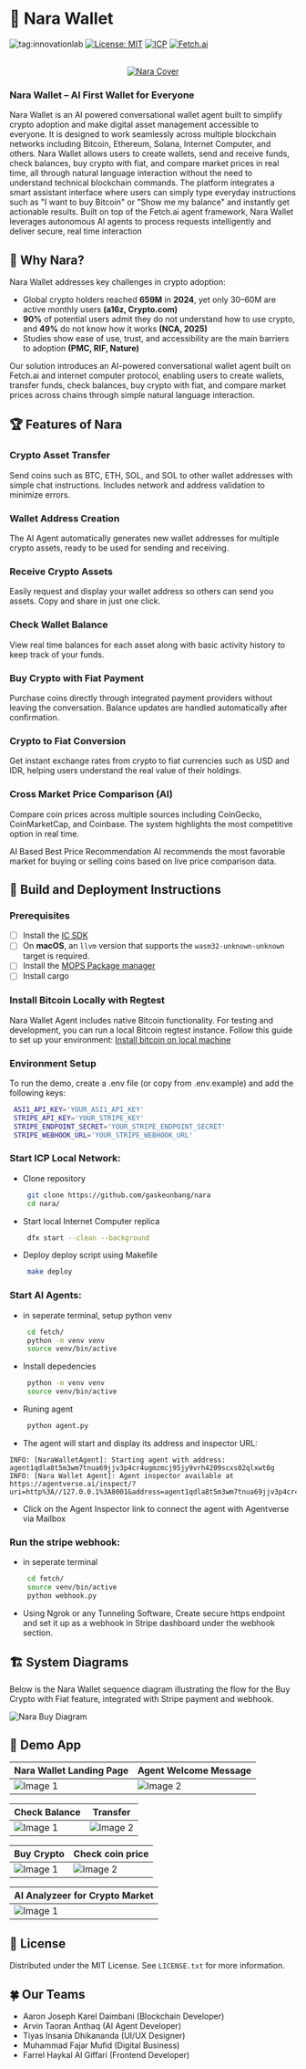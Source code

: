 # 🌟 Nara Wallet

![tag:innovationlab](https://img.shields.io/badge/innovationlab-3D8BD3)
[![License: MIT](https://img.shields.io/badge/License-MIT-yellow.svg)](https://opensource.org/licenses/MIT)
[![ICP](https://img.shields.io/badge/Internet_Computer-Protocol-blue.svg)](https://internetcomputer.org/)
[![Fetch.ai](https://img.shields.io/badge/Fetch.ai-uAgents-green.svg)](https://fetch.ai/)

<br />
<div align="center">
  <a href="https://github.com/gaskeunbang/nara">
    <img src="docs/images/cover.png" alt="Nara Cover">
  </a>

  <h3 align="left">Nara Wallet – AI First Wallet for Everyone</h3>
<p align="left">
  Nara Wallet is an AI powered conversational wallet agent built to simplify crypto adoption and make digital asset management accessible to everyone. It is designed to work seamlessly across multiple blockchain networks including Bitcoin, Ethereum, Solana, Internet Computer, and others. Nara Wallet allows users to create wallets, send and receive funds, check balances, buy crypto with fiat, and compare market prices in real time, all through natural language interaction without the need to understand technical blockchain commands. The platform integrates a smart assistant interface where users can simply type everyday instructions such as "I want to buy Bitcoin" or "Show me my balance" and instantly get actionable results. Built on top of the Fetch.ai agent framework, Nara Wallet leverages autonomous AI agents to process requests intelligently and deliver secure, real time interaction

</p>

</div>

## 🎯 Why Nara?

Nara Wallet addresses key challenges in crypto adoption:

- Global crypto holders reached **659M** in **2024**, yet only 30–60M are active monthly users **(a16z, Crypto.com)**
- **90%** of potential users admit they do not understand how to use crypto, and **49%** do not know how it works **(NCA, 2025)**
- Studies show ease of use, trust, and accessibility are the main barriers to adoption **(PMC, RIF, Nature)**

Our solution introduces an AI-powered conversational wallet agent built on Fetch.ai and internet computer protocol, enabling users to create wallets, transfer funds, check balances, buy crypto with fiat, and compare market prices across chains through simple natural language interaction.

## 🏆 Features of Nara

### Crypto Asset Transfer

Send coins such as BTC, ETH, SOL, and SOL to other wallet addresses with simple chat instructions. Includes network and address validation to minimize errors.

### Wallet Address Creation

The AI Agent automatically generates new wallet addresses for multiple crypto assets, ready to be used for sending and receiving.

### Receive Crypto Assets

Easily request and display your wallet address so others can send you assets. Copy and share in just one click.

### Check Wallet Balance

View real time balances for each asset along with basic activity history to keep track of your funds.

### Buy Crypto with Fiat Payment

Purchase coins directly through integrated payment providers without leaving the conversation. Balance updates are handled automatically after confirmation.

### Crypto to Fiat Conversion

Get instant exchange rates from crypto to fiat currencies such as USD and IDR, helping users understand the real value of their holdings.

### Cross Market Price Comparison (AI)

Compare coin prices across multiple sources including CoinGecko, CoinMarketCap, and Coinbase. The system highlights the most competitive option in real time.

AI Based Best Price Recommendation
AI recommends the most favorable market for buying or selling coins based on live price comparison data.

## 🚀 Build and Deployment Instructions

### Prerequisites

- [ ] Install the [IC SDK](https://internetcomputer.org/docs/current/developer-docs/setup/install/index.mdx)
- [ ] On **macOS**, an `llvm` version that supports the `wasm32-unknown-unknown` target is required.
- [ ] Install the [MOPS Package manager](https://docs.mops.one/quick-start#2-install-mops-cli)
- [ ] Install cargo

### Install Bitcoin Locally with Regtest

Nara Wallet Agent includes native Bitcoin functionality. For testing and development, you can run a local Bitcoin regtest instance. Follow this guide to set up your environment: [Install bitcoin on local machine](https://internetcomputer.org/docs/build-on-btc/btc-dev-env)

### Environment Setup

To run the demo, create a .env file (or copy from .env.example) and add the following keys:

```bash
 ASI1_API_KEY='YOUR_ASI1_API_KEY'
 STRIPE_API_KEY='YOUR_STRIPE_KEY'
 STRIPE_ENDPOINT_SECRET='YOUR_STRIPE_ENDPOINT_SECRET'
 STRIPE_WEBHOOK_URL='YOUR_STRIPE_WEBHOOK_URL'
```

### Start ICP Local Network:

- Clone repository
  ```sh
   git clone https://github.com/gaskeunbang/nara
   cd nara/
  ```
- Start local Internet Computer replica

  ```sh
   dfx start --clean --background
  ```

- Deploy deploy script using Makefile

  ```sh
   make deploy
  ```

### Start AI Agents:

- in seperate terminal, setup python venv

  ```sh
   cd fetch/
   python -m venv venv
   source venv/bin/active
  ```

- Install depedencies

  ```sh
   python -m venv venv
   source venv/bin/active
  ```

- Runing agent
  ```sh
   python agent.py
  ```
- The agent will start and display its address and inspector URL:

```
INFO: [NaraWalletAgent]: Starting agent with address: agent1qdla8t5m3wm7tnua69jjv3p4cr4ugmzmcj95jy9vrh4209scxs02qlxwt0g
INFO: [Nara Wallet Agent]: Agent inspector available at https://agentverse.ai/inspect/?uri=http%3A//127.0.0.1%3A8001&address=agent1qdla8t5m3wm7tnua69jjv3p4cr4ugmzmcj95jy9vrh4209scxs02qlxwt0g
```

- Click on the Agent Inspector link to connect the agent with Agentverse via Mailbox

### Run the stripe webhook:

- in seperate terminal
  ```sh
   cd fetch/
   source venv/bin/active
   python webhook.py
  ```
- Using Ngrok or any Tunneling Software, Create secure https endpoint and set it up as a webhook in Stripe dashboard under the webhook section.

## 🏗️ System Diagrams

Below is the Nara Wallet sequence diagram illustrating the flow for the Buy Crypto with Fiat feature, integrated with Stripe payment and webhook.

![Nara Buy Diagram](docs/images/buy-diagram.png)

## 📎 Demo App

| Nara Wallet Landing Page            | Agent Welcome Message               |
| ----------------------------------- | ----------------------------------- |
| ![Image 1](docs/images/landing.png) | ![Image 2](docs/images/welcome.png) |

| Check Balance                       | Transfer                             |
| ----------------------------------- | ------------------------------------ |
| ![Image 1](docs/images/balance.png) | ![Image 2](docs/images/transfer.png) |

| Buy Crypto                      | Check coin price                  |
| ------------------------------- | --------------------------------- |
| ![Image 1](docs/images/buy.png) | ![Image 2](docs/images/check.png) |

| AI Analyzeer for Crypto Market      |
| ----------------------------------- |
| ![Image 1](docs/images/analyze.png) |

## 📃 License

Distributed under the MIT License. See `LICENSE.txt` for more information.

## 🍀 Our Teams

- Aaron Joseph Karel Daimbani (Blockchain Developer)
- Arvin Taoran Anthaq (AI Agent Developer)
- Tiyas Insania Dhikananda (UI/UX Designer)
- Muhammad Fajar Mufid (Digital Business)
- Farrel Haykal Al Giffari (Frontend Developer)
